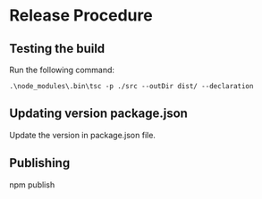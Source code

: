 # Release Procedure

## Testing the build

Run the following command:

    .\node_modules\.bin\tsc -p ./src --outDir dist/ --declaration

## Updating version package.json

Update the version in package.json file.

## Publishing

npm publish